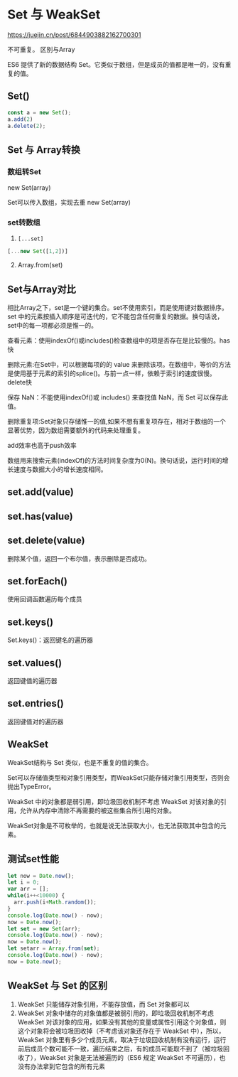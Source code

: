 # Set 与 WeakSet

<https://juejin.cn/post/6844903882162700301>

不可重复。 区别与Array

ES6 提供了新的数据结构 Set。它类似于数组，但是成员的值都是唯一的，没有重复的值。

## Set()

```js
const a = new Set();
a.add(2)
a.delete(2);
```

## Set 与 Array转换

### 数组转Set

new Set(array)

Set可以传入数组，实现去重 new Set(array)

### set转数组

1. `[...set]`

```js
[...new Set([1,2])]
```

2. Array.from(set)

## Set与Array对比

相比Array之下，set是一个键的集合。set不使用索引，而是使用键对数据排序。set 中的元素按插入顺序是可迭代的，它不能包含任何重复的数据。换句话说，set中的每一项都必须是惟一的。

查看元素：使用indexOf()或includes()检查数组中的项是否存在是比较慢的。has快

删除元素:在Set中，可以根据每项的的 value 来删除该项。在数组中，等价的方法是使用基于元素的索引的splice()。与前一点一样，依赖于索引的速度很慢。delete快

保存 NaN：不能使用indexOf()或 includes() 来查找值 NaN，而 Set 可以保存此值。

删除重复项:Set对象只存储惟一的值,如果不想有重复项存在，相对于数组的一个显著优势，因为数组需要额外的代码来处理重复。

add效率也高于push效率

数组用来搜索元素(indexOf)的方法时间复杂度为0(N)。换句话说，运行时间的增长速度与数据大小的增长速度相同。

## set.add(value)

## set.has(value)

## set.delete(value)

删除某个值，返回一个布尔值，表示删除是否成功。

## set.forEach()

使用回调函数遍历每个成员

## set.keys()

Set.keys()：返回键名的遍历器

## set.values()

返回键值的遍历器

## set.entries()

返回键值对的遍历器

## WeakSet

WeakSet结构与 Set 类似，也是不重复的值的集合。

Set可以存储值类型和对象引用类型，而WeakSet只能存储对象引用类型，否则会抛出TypeError。

WeakSet 中的对象都是弱引用，即垃圾回收机制不考虑 WeakSet 对该对象的引用，允许从内存中清除不再需要的被这些集合所引用的对象。

WeakSet对象是不可枚举的，也就是说无法获取大小，也无法获取其中包含的元素。

## 测试set性能

```js
let now = Date.now();
let i = 0;
var arr = [];
while(i++<10000) {
  arr.push(i+Math.random());
}
console.log(Date.now() - now);
now = Date.now();
let set = new Set(arr);
console.log(Date.now() - now);
now = Date.now();
let setarr = Array.from(set);
console.log(Date.now() - now);
now = Date.now();
```

## WeakSet 与 Set 的区别

1. WeakSet 只能储存对象引用，不能存放值，而 Set 对象都可以
2. WeakSet 对象中储存的对象值都是被弱引用的，即垃圾回收机制不考虑 WeakSet 对该对象的应用，如果没有其他的变量或属性引用这个对象值，则这个对象将会被垃圾回收掉（不考虑该对象还存在于 WeakSet 中），所以，WeakSet 对象里有多少个成员元素，取决于垃圾回收机制有没有运行，运行前后成员个数可能不一致，遍历结束之后，有的成员可能取不到了（被垃圾回收了），WeakSet 对象是无法被遍历的（ES6 规定 WeakSet 不可遍历），也没有办法拿到它包含的所有元素
